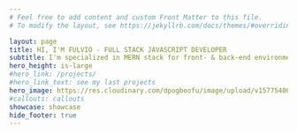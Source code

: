 ```yaml
---
# Feel free to add content and custom Front Matter to this file.
# To modify the layout, see https://jekyllrb.com/docs/themes/#overriding-theme-defaults

layout: page
title: HI, I'M FULVIO - FULL STACK JAVASCRIPT DEVELOPER
subtitle: ​I'm specialized in MERN stack for front- & back-end environment in web and mobile apps
hero_height: is-large
#hero_link: /projects/
#hero_link_text: see my last projects
hero_image: https://res.cloudinary.com/dpogboofu/image/upload/v1577540625/portfolio/fotis-fotopoulos-LJ9KY8pIH3E-unsplash_kezkjm.jpg
#callouts: callouts
showcase: showcase
hide_footer: true
---
```

